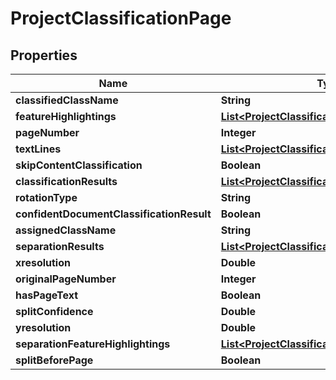 
# ProjectClassificationPage

## Properties
Name | Type | Description | Notes
------------ | ------------- | ------------- | -------------
**classifiedClassName** | **String** | classifiedClassName |  [optional]
**featureHighlightings** | [**List&lt;ProjectClassificationClassifierFeature&gt;**](ProjectClassificationClassifierFeature.md) | featureHighlightings |  [optional]
**pageNumber** | **Integer** | Page number |  [optional]
**textLines** | [**List&lt;ProjectClassificationTextLine&gt;**](ProjectClassificationTextLine.md) | textLines |  [optional]
**skipContentClassification** | **Boolean** | skipContentClassification |  [optional]
**classificationResults** | [**List&lt;ProjectClassificationResult&gt;**](ProjectClassificationResult.md) | A list of classification results |  [optional]
**rotationType** | **String** | rotationType |  [optional]
**confidentDocumentClassificationResult** | **Boolean** | confidentDocumentClassificationResult |  [optional]
**assignedClassName** | **String** | assignedClassName |  [optional]
**separationResults** | [**List&lt;ProjectClassificationResult&gt;**](ProjectClassificationResult.md) | separationResults |  [optional]
**xresolution** | **Double** |  |  [optional]
**originalPageNumber** | **Integer** | originalPageNumber |  [optional]
**hasPageText** | **Boolean** | hasPageText |  [optional]
**splitConfidence** | **Double** | splitConfidence |  [optional]
**yresolution** | **Double** |  |  [optional]
**separationFeatureHighlightings** | [**List&lt;ProjectClassificationClassifierFeature&gt;**](ProjectClassificationClassifierFeature.md) | separationFeatureHighlightings |  [optional]
**splitBeforePage** | **Boolean** | splitBeforePage |  [optional]



